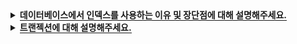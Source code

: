 <details>
  <summary><span style="border-bottom:0.05em solid"><strong>데이터베이스에서 인덱스를 사용하는 이유 및 장단점에 대해 설명해주세요.</strong></span></summary>
<hr>
데이터베이스에서 인덱스를 사용하는 이유는 검색 성능을 향상시키기 위함입니다.

조회 속도가 빠르다는 장점이 있지만,
정렬된 상태를 계속 유지시켜줘야하기 때문에 데이터를 삽입, 수정, 삭제 시에 성능 저하가 발생할 수 있습니다.
또한, 인덱스를 관리하기 위해서는 데이터베이스에 추가적인 저장 공간이 필요합니다.
<br></br>

  <details>
    <summary><span style="border-bottom:0.05em solid"><strong>인덱스를 사용하면 좋은 경우</strong></span></summary>
    
    (1) 규모가 작지 않은 테이블에서

    (2) INSERT / UPDATE / DELETE가 자주 발생하지 않는 컬럼,

    (3) 혹은 JOIN / WHERE / ORDER BY에 자주 사용되는 컬럼,

    (4) 혹은 데이터의 중복도가 낮은 컬럼

  </details>
  <details>
    <summary><span style="border-bottom:0.05em solid"><strong>인덱스 테이블</strong></span></summary>
    B+Tree 형식으로 정렬되어 있는 INDEX 테이블을 이용하여 조회 속도를 향상시킬 수 있습니다.

    🔎 밸런스 트리(Balanced Tree)란?
    트리의 노드가 한 방향으로 쏠리지 않도록,
    노드 삽입 및 삭제 시 특정 규칙에 맞게 재정렬되어 왼쪽과
    오른쪽 자식 양쪽 수의 밸런스를 유지하는 트리이다.

    항상 양쪽 자식의 밸런스를 유지하므로,
    무조건 O(logN)의 시간 복잡도를 가지게 된다.

    하지만, 노드 삽입 및 삭제 시 발생하는 재정렬 작업 때문에
    탐색을 제외한 작업에서는 일반 Tree보다 성능이 좋지 않다.

  </details>
<hr>
</details>

<details>
  <summary><span style="border-bottom:0.05em solid"><strong>트랜젝션에 대해 설명해주세요.</strong></span></summary>
<hr>
트랜잭션이란 데이터베이스의 상태를 변화시키는 하나의 논리적인 작업 단위입니다.
원자성, 일관성, 독립성, 지속성의 특징을 가지고 있습니다.
<br></br>

  <details>
    <summary><span style="border-bottom:0.05em solid"><strong>트랜젝션의 4가지 특징</strong></span></summary>
  
    [원자성] A(Atomic)
    원자성은 Transaction을 구성하는 연산들이 모두 정상적으로 실행되거나 하나도 실행되지 않아야 한다는
    all-or-nothing방식을 의미합니다. 수행중에 한작업이라도 실패하면 전부를 rollback하고 모두 성공해야 commit합니다.
    [일관성] C(Consistency)
    Transaction이 성공적으로 수행된 후에도 데이터베이스가 일관된 상태를 유지해야 함을 의미합니다.
    Transaction이 수행되는 과정에서는 일관되지 않을 수 있어도 Transaction이 완료되면 데이터베이스가 일관된 상태를 유지해야됨을 의미합니다.
    [격리성] I(Isolation)
    현재 수행 중인 Transaction이 완료될 때까지 Transaction이 생성한 중간 연산 결과에 다른 Transaction들이 접근할 수 없음을 의미합니다.
    [지속성] D(Durability)
    데이터베이스에 반영한 수행결과는 어떠한 경우에도 손실되지 않고 영구적이어야 함을 의미합니다.
    시스템 장애가 발생하더라도 Transaction작업 결과는 없어지지 않고 데이터베이스에 그대로 남아있어야 한다는 의미입니다.
    장애 발생시 데이터베이스를 원상태로 복구하기 위함입니다.

  </details>
<hr>
</details>
